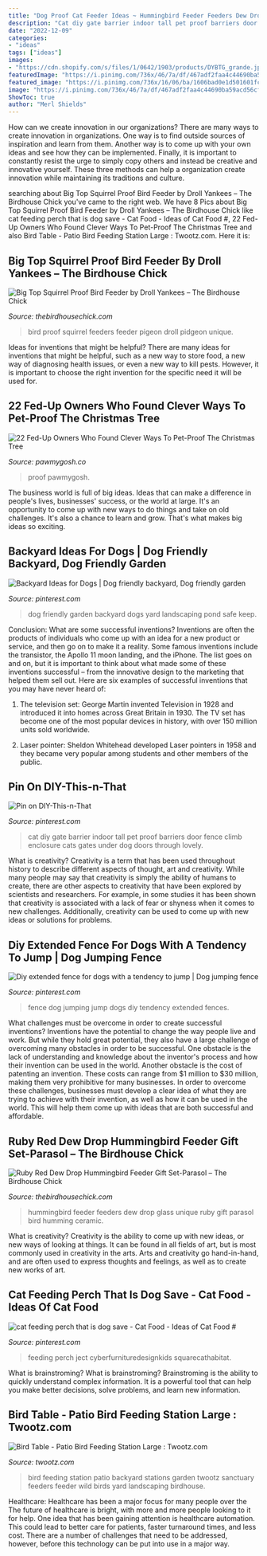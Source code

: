 ```yaml
---
title: "Dog Proof Cat Feeder Ideas ~ Hummingbird Feeder Feeders Dew Drop Glass Unique Ruby Gift Parasol Bird Humming Ceramic"
description: "Cat diy gate barrier indoor tall pet proof barriers door fence climb enclosure cats gates under dog doors through lovely"
date: "2022-12-09"
categories:
- "ideas"
tags: ["ideas"]
images:
- "https://cdn.shopify.com/s/files/1/0642/1903/products/DYBTG_grande.jpeg?v=1423114007"
featuredImage: "https://i.pinimg.com/736x/46/7a/df/467adf2faa4c44690ba59acd56cfde73.jpg"
featured_image: "https://i.pinimg.com/736x/16/06/ba/1606bad0e1d501601fc7114eb30a1847--foe-fence-ideas.jpg"
image: "https://i.pinimg.com/736x/46/7a/df/467adf2faa4c44690ba59acd56cfde73.jpg"
ShowToc: true
author: "Merl Shields"
---
```



How can we create innovation in our organizations?
There are many ways to create innovation in organizations. One way is to find outside sources of inspiration and learn from them. Another way is to come up with your own ideas and see how they can be implemented. Finally, it is important to constantly resist the urge to simply copy others and instead be creative and innovative yourself. These three methods can help a organization create innovation while maintaining its traditions and culture.

	

		
searching about Big Top Squirrel Proof Bird Feeder by Droll Yankees – The Birdhouse Chick you've came to the right web. We have 8 Pics about Big Top Squirrel Proof Bird Feeder by Droll Yankees – The Birdhouse Chick like cat feeding perch that is dog save - Cat Food - Ideas of Cat Food #, 22 Fed-Up Owners Who Found Clever Ways To Pet-Proof The Christmas Tree and also Bird Table - Patio Bird Feeding Station Large : Twootz.com. Here it is:
		
    
## Big Top Squirrel Proof Bird Feeder By Droll Yankees – The Birdhouse Chick

<img loading=lazy src="https://cdn.shopify.com/s/files/1/0642/1903/products/DYBTG_grande.jpeg?v=1423114007" onerror="this.onerror=null;this.src='https://tse1.mm.bing.net/th?id=OIP.qxqqkPZLpXZKcgqosfX4ewAAAA&amp;pid=15.1';" alt="Big Top Squirrel Proof Bird Feeder by Droll Yankees – The Birdhouse Chick">

_Source: thebirdhousechick.com_

>bird proof squirrel feeders feeder pigeon droll pidgeon unique. 

	

Ideas for inventions that might be helpful?
There are many ideas for inventions that might be helpful, such as a new way to store food, a new way of diagnosing health issues, or even a new way to kill pests. However, it is important to choose the right invention for the specific need it will be used for.

    
## 22 Fed-Up Owners Who Found Clever Ways To Pet-Proof The Christmas Tree

<img loading=lazy src="https://www.pawmygosh.co/wp-content/uploads/2017/11/pet-proof-trees.png" onerror="this.onerror=null;this.src='https://tse1.mm.bing.net/th?id=OIP.UbVvTft2tI8de4C78KZJPQHaEZ&amp;pid=15.1';" alt="22 Fed-Up Owners Who Found Clever Ways To Pet-Proof The Christmas Tree">

_Source: pawmygosh.co_

>proof pawmygosh. 

	

The business world is full of big ideas. Ideas that can make a difference in people's lives, businesses' success, or the world at large. It's an opportunity to come up with new ways to do things and take on old challenges. It's also a chance to learn and grow. That's what makes big ideas so exciting.

    
## Backyard Ideas For Dogs | Dog Friendly Backyard, Dog Friendly Garden

<img loading=lazy src="https://i.pinimg.com/736x/46/7a/df/467adf2faa4c44690ba59acd56cfde73.jpg" onerror="this.onerror=null;this.src='https://tse3.mm.bing.net/th?id=OIP.0S4FjsxiS6Ml_5TZ0_Jp7AHaEK&amp;pid=15.1';" alt="Backyard Ideas for Dogs | Dog friendly backyard, Dog friendly garden">

_Source: pinterest.com_

>dog friendly garden backyard dogs yard landscaping pond safe keep. 

	

Conclusion: What are some successful inventions?
Inventions are often the products of individuals who come up with an idea for a new product or service, and then go on to make it a reality. Some famous inventions include the transistor, the Apollo 11 moon landing, and the iPhone. The list goes on and on, but it is important to think about what made some of these inventions successful – from the innovative design to the marketing that helped them sell out. Here are six examples of successful inventions that you may have never heard of:
1. The television set: George Martin invented Television in 1928 and introduced it into homes across Great Britain in 1930. The TV set has become one of the most popular devices in history, with over 150 million units sold worldwide.

2. Laser pointer: Sheldon Whitehead developed Laser pointers in 1958 and they became very popular among students and other members of the public.

    
## Pin On DIY-This-n-That

<img loading=lazy src="https://i.pinimg.com/736x/04/49/e9/0449e90fde701bcf5a89449792bd5d5c--cat-gate-cat-enclosure.jpg" onerror="this.onerror=null;this.src='https://tse1.mm.bing.net/th?id=OIP.g_ybI8qtkItZcnXtS0FqsgHaHb&amp;pid=15.1';" alt="Pin on DIY-This-n-That">

_Source: pinterest.com_

>cat diy gate barrier indoor tall pet proof barriers door fence climb enclosure cats gates under dog doors through lovely. 

	

What is creativity?
Creativity is a term that has been used throughout history to describe different aspects of thought, art and creativity. While many people may say that creativity is simply the ability of humans to create, there are other aspects to creativity that have been explored by scientists and researchers. For example, in some studies it has been shown that creativity is associated with a lack of fear or shyness when it comes to new challenges. Additionally, creativity can be used to come up with new ideas or solutions for problems.

    
## Diy Extended Fence For Dogs With A Tendency To Jump | Dog Jumping Fence

<img loading=lazy src="https://i.pinimg.com/736x/16/06/ba/1606bad0e1d501601fc7114eb30a1847--foe-fence-ideas.jpg" onerror="this.onerror=null;this.src='https://tse2.mm.bing.net/th?id=OIP.HaN9A5S6RlsxIIophjg5bQFNC7&amp;pid=15.1';" alt="Diy extended fence for dogs with a tendency to jump | Dog jumping fence">

_Source: pinterest.com_

>fence dog jumping jump dogs diy tendency extended fences. 

	

What challenges must be overcome in order to create successful inventions?
Inventions have the potential to change the way people live and work. But while they hold great potential, they also have a large challenge of overcoming many obstacles in order to be successful. One obstacle is the lack of understanding and knowledge about the inventor's process and how their invention can be used in the world. Another obstacle is the cost of patenting an invention. These costs can range from $1 million to $30 million, making them very prohibitive for many businesses. In order to overcome these challenges, businesses must develop a clear idea of what they are trying to achieve with their invention, as well as how it can be used in the world. This will help them come up with ideas that are both successful and affordable.

    
## Ruby Red Dew Drop Hummingbird Feeder Gift Set-Parasol – The Birdhouse Chick

<img loading=lazy src="https://cdn.shopify.com/s/files/1/0642/1903/products/Dew-Drop_Hummingbird-feeder-giftset_grande.jpg?v=1442650980" onerror="this.onerror=null;this.src='https://tse4.mm.bing.net/th?id=OIP.cSlBjSoRbZzQvf3egja-MwHaHa&amp;pid=15.1';" alt="Ruby Red Dew Drop Hummingbird Feeder Gift Set-Parasol – The Birdhouse Chick">

_Source: thebirdhousechick.com_

>hummingbird feeder feeders dew drop glass unique ruby gift parasol bird humming ceramic. 

	

What is creativity?
Creativity is the ability to come up with new ideas, or new ways of looking at things. It can be found in all fields of art, but is most commonly used in creativity in the arts. Arts and creativity go hand-in-hand, and are often used to express thoughts and feelings, as well as to create new works of art.

    
## Cat Feeding Perch That Is Dog Save - Cat Food - Ideas Of Cat Food #

<img loading=lazy src="https://i.pinimg.com/736x/04/c3/4d/04c34d9a2529afa01cb53d5812345dcc.jpg" onerror="this.onerror=null;this.src='https://tse2.mm.bing.net/th?id=OIP.bJzBOgnf-Mbjkelrequd4wHaHa&amp;pid=15.1';" alt="cat feeding perch that is dog save - Cat Food - Ideas of Cat Food #">

_Source: pinterest.com_

>feeding perch ject cyberfurnituredesignkids squarecathabitat. 

	

What is brainstroming?
What is brainstroming? Brainstroming is the ability to quickly understand complex information. It is a powerful tool that can help you make better decisions, solve problems, and learn new information.

    
## Bird Table - Patio Bird Feeding Station Large : Twootz.com

<img loading=lazy src="https://twootz.com/assets/images/product/patio-bird-feeding-station-large_0.jpg" onerror="this.onerror=null;this.src='https://tse2.mm.bing.net/th?id=OIP.MtOptemMwpcgDP_XELYZSQHaLW&amp;pid=15.1';" alt="Bird Table - Patio Bird Feeding Station Large : Twootz.com">

_Source: twootz.com_

>bird feeding station patio backyard stations garden twootz sanctuary feeders feeder wild birds yard landscaping birdhouse. 

	

Healthcare: Healthcare has been a major focus for many people over the
The future of healthcare is bright, with more and more people looking to it for help. One idea that has been gaining attention is healthcare automation. This could lead to better care for patients, faster turnaround times, and less cost. There are a number of challenges that need to be addressed, however, before this technology can be put into use in a major way.

